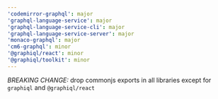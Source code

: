```yaml
---
'codemirror-graphql': major
'graphql-language-service': major
'graphql-language-service-cli': major
'graphql-language-service-server': major
'monaco-graphql': major
'cm6-graphql': minor
'@graphiql/react': minor
'@graphiql/toolkit': minor
---
```


_BREAKING CHANGE:_ drop commonjs exports in all libraries except for `graphiql` and `@graphiql/react`
